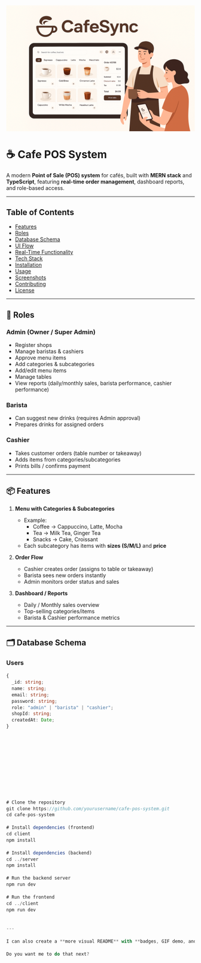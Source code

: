 ![Cafe POS Cover](./screenshorts/cover.png)



# ☕ Cafe POS System

A modern **Point of Sale (POS) system** for cafés, built with **MERN stack** and **TypeScript**, featuring **real-time order management**, dashboard reports, and role-based access.

---

## Table of Contents

- [Features](#features)
- [Roles](#roles)
- [Database Schema](#database-schema)
- [UI Flow](#ui-flow)
- [Real-Time Functionality](#real-time-functionality)
- [Tech Stack](#tech-stack)
- [Installation](#installation)
- [Usage](#usage)
- [Screenshots](#screenshots)
- [Contributing](#contributing)
- [License](#license)

---

## 👥 Roles

### Admin (Owner / Super Admin)
- Register shops
- Manage baristas & cashiers
- Approve menu items
- Add categories & subcategories
- Add/edit menu items
- Manage tables
- View reports (daily/monthly sales, barista performance, cashier performance)

### Barista
- Can suggest new drinks (requires Admin approval)
- Prepares drinks for assigned orders

### Cashier
- Takes customer orders (table number or takeaway)
- Adds items from categories/subcategories
- Prints bills / confirms payment

---

## 📦 Features

1. **Menu with Categories & Subcategories**
   - Example:
     - Coffee → Cappuccino, Latte, Mocha
     - Tea → Milk Tea, Ginger Tea
     - Snacks → Cake, Croissant
   - Each subcategory has items with **sizes (S/M/L)** and **price**

2. **Order Flow**
   - Cashier creates order (assigns to table or takeaway)
   - Barista sees new orders instantly
   - Admin monitors order status and sales

3. **Dashboard / Reports**
   - Daily / Monthly sales overview
   - Top-selling categories/items
   - Barista & Cashier performance metrics

---

## 🗂️ Database Schema

### Users

```ts
{
  _id: string;
  name: string;
  email: string;
  password: string;
  role: "admin" | "barista" | "cashier";
  shopId: string;
  createdAt: Date;
}











# Clone the repository
git clone https://github.com/yourusername/cafe-pos-system.git
cd cafe-pos-system

# Install dependencies (frontend)
cd client
npm install

# Install dependencies (backend)
cd ../server
npm install

# Run the backend server
npm run dev

# Run the frontend
cd ../client
npm run dev


---

I can also create a **more visual README** with **badges, GIF demo, and folder structure** to make it look professional for GitHub.  

Do you want me to do that next?
